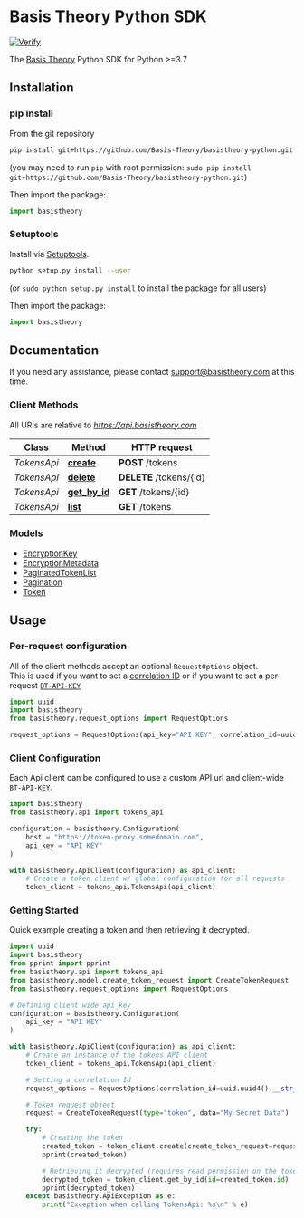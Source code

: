 # Basis Theory Python SDK

[![Verify](https://github.com/Basis-Theory/basistheory-python/actions/workflows/release.yml/badge.svg)](https://github.com/Basis-Theory/basistheory-python/actions/workflows/release.yml)

The [Basis Theory](https://basistheory.com/) Python SDK for Python >=3.7

## Installation

### pip install

From the git repository

```sh
pip install git+https://github.com/Basis-Theory/basistheory-python.git
```

(you may need to run `pip` with root permission: `sudo pip install git+https://github.com/Basis-Theory/basistheory-python.git`)

Then import the package:

```python
import basistheory
```

### Setuptools

Install via [Setuptools](http://pypi.python.org/pypi/setuptools).

```sh
python setup.py install --user
```

(or `sudo python setup.py install` to install the package for all users)

Then import the package:

```python
import basistheory
```

## Documentation

If you need any assistance, please contact support@basistheory.com at this time.

### Client Methods

All URIs are relative to *https://api.basistheory.com*

Class | Method | HTTP request
------------ | ------------- | -------------
*TokensApi* | [**create**](docs/TokensApi.md#create) | **POST** /tokens
*TokensApi* | [**delete**](docs/TokensApi.md#delete) | **DELETE** /tokens/{id}
*TokensApi* | [**get_by_id**](docs/TokensApi.md#get_by_id) | **GET** /tokens/{id}
*TokensApi* | [**list**](docs/TokensApi.md#list) | **GET** /tokens

### Models

- [EncryptionKey](docs/EncryptionKey.md)
- [EncryptionMetadata](docs/EncryptionMetadata.md)
- [PaginatedTokenList](docs/PaginatedTokenList.md)
- [Pagination](docs/Pagination.md)
- [Token](docs/Token.md)

## Usage

### Per-request configuration

All of the client methods accept an optional `RequestOptions` object.<br>This is
used if you want to set a [correlation ID](https://docs.basistheory.com/api-reference/?shell#request-correlation) or if you want to set a per-request [`BT-API-KEY`](https://docs.basistheory.com/api-reference/?shell#authentication)

```python
import uuid
import basistheory
from basistheory.request_options import RequestOptions

request_options = RequestOptions(api_key="API KEY", correlation_id=uuid.uuid4())
```

### Client Configuration

Each Api client can be configured to use a custom API url and client-wide [`BT-API-KEY`](https://docs.basistheory.com/api-reference/?shell#authentication).

```python
import basistheory
from basistheory.api import tokens_api

configuration = basistheory.Configuration(
    host = "https://token-proxy.somedomain.com",
    api_key = "API KEY"
)

with basistheory.ApiClient(configuration) as api_client:
    # Create a token client w/ global configuration for all requests
    token_client = tokens_api.TokensApi(api_client)
```

### Getting Started

Quick example creating a token and then retrieving it decrypted.

```python
import uuid
import basistheory
from pprint import pprint
from basistheory.api import tokens_api
from basistheory.model.create_token_request import CreateTokenRequest
from basistheory.request_options import RequestOptions

# Defining client wide api_key
configuration = basistheory.Configuration(
    api_key = "API KEY"
)

with basistheory.ApiClient(configuration) as api_client:
    # Create an instance of the tokens API client
    token_client = tokens_api.TokensApi(api_client)

    # Setting a correlation Id
    request_options = RequestOptions(correlation_id=uuid.uuid4().__str__())

    # Token request object
    request = CreateTokenRequest(type="token", data="My Secret Data")

    try:
        # Creating the token
        created_token = token_client.create(create_token_request=request, request_options=request_options)
        pprint(created_token)

        # Retrieving it decrypted (requires read permission on the token type classification and impact level)
        decrypted_token = token_client.get_by_id(id=created_token.id)
        pprint(decrypted_token)
    except basistheory.ApiException as e:
        print("Exception when calling TokensApi: %s\n" % e)
```
